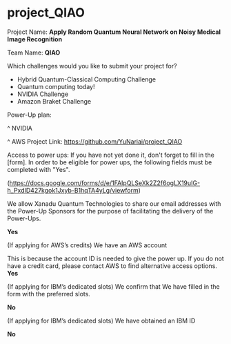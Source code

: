 # project_QIAO
Project Name:
**Apply Random Quantum Neural Network on Noisy Medical Image Recognition**

Team Name:
**QIAO**

Which challenges would you like to submit your project for?
* Hybrid Quantum-Classical Computing Challenge
* Quantum computing today!
* NVIDIA Challenge
* Amazon Braket Challenge


Power-Up plan:

^ NVIDIA 

^ AWS
Project Link:
https://github.com/YuNariai/project_QIAO


 Access to power ups:
If you have not yet done it, don't forget to fill in the [form].
In order to be eligible for power ups, the following fields must be completed with "Yes".

(https://docs.google.com/forms/d/e/1FAIpQLSeXk2Z2f6ogLX19uIG-h_PxdID427kgok1Jxyb-B1hqTA4yLg/viewform)

We allow Xanadu Quantum Technologies to share our email addresses with the Power-Up Sponsors for the purpose of facilitating the delivery of the Power-Ups.

**Yes**

(If applying for AWS’s credits) We have an AWS account

This is because the account ID is needed to give the power up.
If you do not have a credit card, please contact AWS to find alternative access options.
**Yes**

(If applying for IBM’s dedicated slots) We confirm that We have filled in the form with the preferred slots.

**No**

(If applying for IBM’s dedicated slots) We have obtained an IBM ID

**No**
